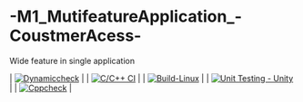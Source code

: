 # -M1_MutifeatureApplication_-CoustmerAcess-
Wide feature in single application

| [![Dynamiccheck](https://github.com/Harshitha199928/M1_MutifeatureApplication_CoustmerAcess/actions/workflows/Dynamic-check.yml/badge.svg)](https://github.com/Harshitha199928/M1_MutifeatureApplication_CoustmerAcess/actions/workflows/Dynamic-check.yml) |
| [![C/C++ CI](https://github.com/Harshitha199928/M1_MutifeatureApplication_CoustmerAcess/actions/workflows/c-cpp.yml/badge.svg)](https://github.com/Harshitha199928/M1_MutifeatureApplication_CoustmerAcess/actions/workflows/c-cpp.yml) |
| [![Build-Linux](https://github.com/Harshitha199928/M1_MutifeatureApplication_CoustmerAcess/actions/workflows/Build-linux.yml/badge.svg)](https://github.com/Harshitha199928/M1_MutifeatureApplication_CoustmerAcess/actions/workflows/Build-linux.yml) |
| [![Unit Testing - Unity](https://github.com/Harshitha199928/M1_MutifeatureApplication_CoustmerAcess/actions/workflows/Unity.yml/badge.svg)](https://github.com/Harshitha199928/M1_MutifeatureApplication_CoustmerAcess/actions/workflows/Unity.yml) |
| [![Cppcheck](https://github.com/Harshitha199928/M1_MutifeatureApplication_CoustmerAcess/actions/workflows/Static-check.yml/badge.svg)](https://github.com/Harshitha199928/M1_MutifeatureApplication_CoustmerAcess/actions/workflows/Static-check.yml) |
